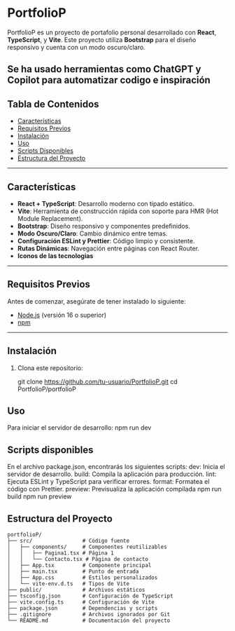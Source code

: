 # PortfolioP

PortfolioP es un proyecto de portafolio personal desarrollado con **React**, **TypeScript**, y **Vite**. Este proyecto utiliza **Bootstrap** para el diseño responsivo y cuenta con un modo oscuro/claro.

## Se ha usado herramientas como ChatGPT y Copilot para automatizar codigo e inspiración

## Tabla de Contenidos

- [Características](#características)
- [Requisitos Previos](#requisitos-previos)
- [Instalación](#instalación)
- [Uso](#uso)
- [Scripts Disponibles](#scripts-disponibles)
- [Estructura del Proyecto](#estructura-del-proyecto)

---

## Características

- **React + TypeScript**: Desarrollo moderno con tipado estático.
- **Vite**: Herramienta de construcción rápida con soporte para HMR (Hot Module Replacement).
- **Bootstrap**: Diseño responsivo y componentes predefinidos.
- **Modo Oscuro/Claro**: Cambio dinámico entre temas.
- **Configuración ESLint y Prettier**: Código limpio y consistente.
- **Rutas Dinámicas**: Navegación entre páginas con React Router.
- **Iconos de las tecnologias**

---

## Requisitos Previos

Antes de comenzar, asegúrate de tener instalado lo siguiente:

- [Node.js](https://nodejs.org/) (versión 16 o superior)
- [npm](https://www.npmjs.com/)

---

## Instalación

1. Clona este repositorio:

   git clone https://github.com/tu-usuario/PortfolioP.git
   cd PortfolioP/portfolioP

## Uso
Para iniciar el servidor de desarrollo:
  npm run dev

## Scripts disponibles
  En el archivo package.json, encontrarás los siguientes scripts:
  dev: Inicia el servidor de desarrollo.
  build: Compila la aplicación para producción.
  lint: Ejecuta ESLint y TypeScript para verificar errores.
  format: Formatea el código con Prettier.
  preview: Previsualiza la aplicación compilada
  npm run build
  npm run preview
## Estructura del Proyecto

```plaintext
portfolioP/
├── src/                # Código fuente
│   ├── components/     # Componentes reutilizables
│   │   ├── Pagina1.tsx # Página 1
│   │   └── Contacto.tsx # Página de contacto
│   ├── App.tsx         # Componente principal
│   ├── main.tsx        # Punto de entrada
│   ├── App.css         # Estilos personalizados
│   └── vite-env.d.ts   # Tipos de Vite
├── public/             # Archivos estáticos
├── tsconfig.json       # Configuración de TypeScript
├── vite.config.ts      # Configuración de Vite
├── package.json        # Dependencias y scripts
├── .gitignore          # Archivos ignorados por Git
└── README.md           # Documentación del proyecto
```